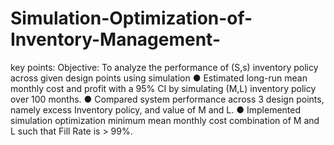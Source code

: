 # Simulation-Optimization-of-Inventory-Management-
key points:
Objective: To analyze the performance of (S,s) inventory policy across given design points using simulation 
          ●	Estimated long-run mean monthly cost and profit with a 95% CI by simulating (M,L) inventory policy over 100 months.
          ●	Compared system performance across 3 design points, namely excess Inventory policy, and value of M and L.
          ●	Implemented simulation optimization minimum mean monthly cost combination of M and L such that Fill Rate is > 99%.

